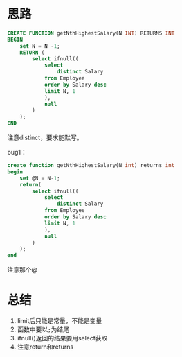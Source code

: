 # 思路
```sql
CREATE FUNCTION getNthHighestSalary(N INT) RETURNS INT
BEGIN
    set N = N -1;
    RETURN (
        select ifnull((
            select 
                distinct Salary
            from Employee
            order by Salary desc
            limit N, 1 
            ), 
            null
        )
    );
END
```
注意distinct，要求能默写。



bug1：
```sql
create function getNthHighestSalary(N int) returns int
begin
    set @N = N-1;
    return(
        select ifnull((
            select
                distinct Salary
            from Employee
            order by Salary desc
            limit N, 1
            ),
            null
        )
    );
end
```
注意那个@


# 总结
1. limit后只能是常量，不能是变量
2. 函数中要以`;`为结尾
3. ifnull()返回的结果要用select获取
4. 注意return和returns